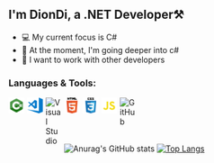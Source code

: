 ## I'm DionDi, a .NET Developer⚒
-  💻 My current focus is C#
-  🚬 At the moment, I'm going deeper into c#
-  🎯 I want to work with other developers

### Languages & Tools:
<img style="margin-right: 5px" align="left" alt="C#" width="28px" src="https://raw.githubusercontent.com/vscode-icons/vscode-icons/master/icons/file_type_csharp2.svg" />
<img style="margin-right: 5px" align="left" alt="Visual Studio Code" width="28px" src="https://raw.githubusercontent.com/github/explore/80688e429a7d4ef2fca1e82350fe8e3517d3494d/topics/visual-studio-code/visual-studio-code.png" />
<img style="margin-right: 5px" align="left" alt="Visual Studio" width="28px" src="https://res.cloudinary.com/demo/image/fetch/https://upload.wikimedia.org/wikipedia/commons/thumb/5/59/Visual_Studio_Icon_2019.svg/800px-Visual_Studio_Icon_2019.svg.png" />
<img style="margin-right: 5px" align="left" alt="HTML5" width="28px" src="https://raw.githubusercontent.com/github/explore/80688e429a7d4ef2fca1e82350fe8e3517d3494d/topics/html/html.png" />
<img style="margin-right: 5px" align="left" alt="CSS3" width="28px" src="https://raw.githubusercontent.com/github/explore/80688e429a7d4ef2fca1e82350fe8e3517d3494d/topics/css/css.png" />
<img style="margin-right: 5px" align="left" alt="JavaScript" width="28px" src="https://raw.githubusercontent.com/vscode-icons/vscode-icons/master/icons/file_type_js.svg" />
<img style="margin-right: 5px" align="left" alt="GitHub" width="28px" src="https://infoservice.ru/upload/medialibrary/1a5/1a54b27e3f3ddf685043682477472ac6.png" />
<br><br>
<br><br>

![Anurag's GitHub stats](https://github-readme-stats.vercel.app/api?username=diondit&show_icons=true&theme=tokyonight&bg_color=#e61d8c,#c7e9fb) 
[![Top Langs](https://github-readme-stats.vercel.app/api/top-langs/?username=diondit&langs_count=8&theme=tokyonight)](https://github.com/anuraghazra/github-readme-stats)


